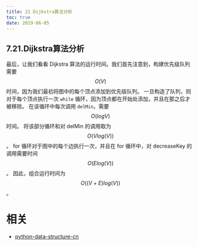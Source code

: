 ```yaml
---
title: 21 Dijkstra算法分析
toc: true
date: 2019-06-05
---
```

## 7.21.Dijkstra算法分析

最后，让我们看看 Dijkstra 算法的运行时间。我们首先注意到，构建优先级队列需要 $$O(V)$$ 时间，因为我们最初将图中的每个顶点添加到优先级队列。 一旦构造了队列，则对于每个顶点执行一次 `while` 循环，因为顶点都在开始处添加，并且在那之后才被移除。 在该循环中每次调用 `delMin`，需要 $$O(logV)$$ 时间。 将该部分循环和对 delMin 的调用取为 $$O(Vlog(V))$$。 for 循环对于图中的每个边执行一次，并且在 for 循环中，对 decreaseKey 的调用需要时间 $$O(Elog(V))$$ 。 因此，组合运行时间为 $$O((V + E)log(V))$$。




# 相关

- [python-data-structure-cn](https://github.com/facert/python-data-structure-cn)
